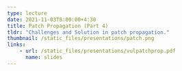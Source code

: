 ```yaml
---
type: lecture
date: 2021-11-03T8:00:00+4:30
title: Patch Propagation (Part 4)
tldr: "Challenges and Solution in patch propagation."
thumbnail: /static_files/presentations/patch.png
links:
    - url: /static_files/presentations/vulpatchprop.pdf
      name: slides
---
```

